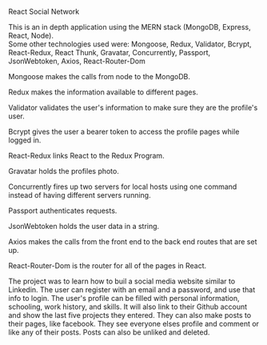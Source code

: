 React Social Network

This is an in depth application using the MERN stack (MongoDB, Express, React, Node).  
Some other technologies used were: Mongoose, Redux, Validator, Bcrypt, React-Redux, React Thunk, Gravatar, Concurrently, Passport, JsonWebtoken, Axios, React-Router-Dom

Mongoose makes the calls from node to the MongoDB.

Redux makes the information available to different pages.

Validator validates the user's information to make sure they are the profile's user.

Bcrypt gives the user a bearer token to access the profile pages while logged in.

React-Redux links React to the Redux Program. 

Gravatar  holds the profiles photo.

Concurrently fires up two servers for local hosts using one command instead of having different servers running.

Passport authenticates requests.

JsonWebtoken  holds the user data in a string.

Axios makes the calls from the front end to the back end routes that are set up.

React-Router-Dom is the router for all of the pages in React.

The project was to learn how to buil a social media website similar to Linkedin. The user can register with an email and a password, and use that info to login.  The user's profile can be filled with personal information, schooling, work history, and skills. It will also link to their Github account and show the last five projects they entered.  They can also make posts to their pages, like facebook.  They see everyone elses profile and comment or like any of their posts. Posts can also be unliked and deleted.


